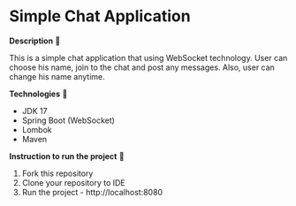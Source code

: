 # Simple Chat Application
**Description** 📄

This is a simple chat application that using WebSocket technology.
User can choose his name, join to the chat and post any messages.
Also, user can change his name anytime.

**Technologies** 📡
- JDK 17
- Spring Boot (WebSocket)
- Lombok
- Maven

**Instruction to run the project** 📄
1. Fork this repository
2. Clone your repository to IDE
3. Run the project - http://localhost:8080
